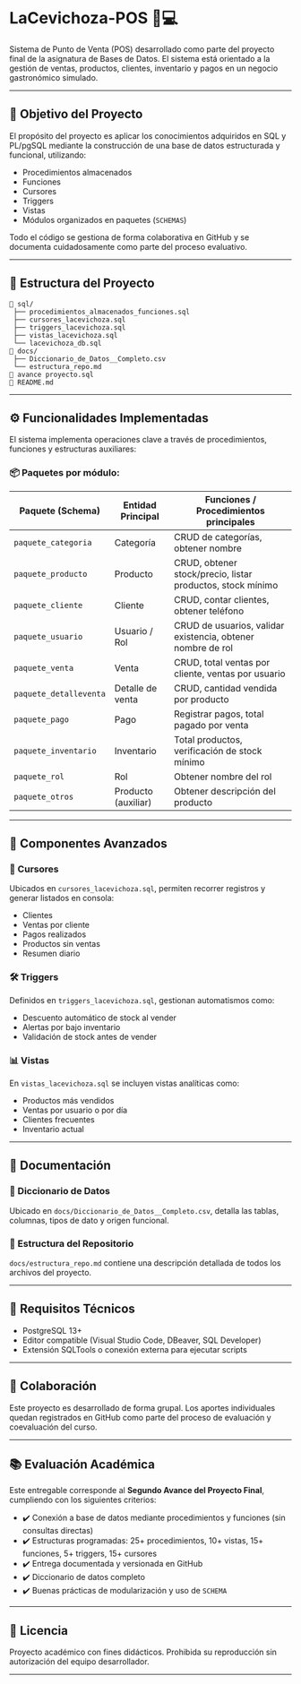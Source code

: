 
# LaCevichoza-POS 🍲💻

Sistema de Punto de Venta (POS) desarrollado como parte del proyecto final de la asignatura de Bases de Datos. El sistema está orientado a la gestión de ventas, productos, clientes, inventario y pagos en un negocio gastronómico simulado.

---

## 📌 Objetivo del Proyecto

El propósito del proyecto es aplicar los conocimientos adquiridos en SQL y PL/pgSQL mediante la construcción de una base de datos estructurada y funcional, utilizando:

- Procedimientos almacenados
- Funciones
- Cursores
- Triggers
- Vistas
- Módulos organizados en paquetes (`SCHEMAS`)

Todo el código se gestiona de forma colaborativa en GitHub y se documenta cuidadosamente como parte del proceso evaluativo.

---

## 🧱 Estructura del Proyecto

```
📁 sql/
 ├── procedimientos_almacenados_funciones.sql
 ├── cursores_lacevichoza.sql
 ├── triggers_lacevichoza.sql
 ├── vistas_lacevichoza.sql
 └── lacevichoza_db.sql
📁 docs/
 ├── Diccionario_de_Datos__Completo.csv
 └── estructura_repo.md
📄 avance proyecto.sql
📄 README.md
```

---

## ⚙️ Funcionalidades Implementadas

El sistema implementa operaciones clave a través de procedimientos, funciones y estructuras auxiliares:

### 📦 Paquetes por módulo:
| Paquete (Schema)        | Entidad Principal  | Funciones / Procedimientos principales                      |
|--------------------------|--------------------|-------------------------------------------------------------|
| `paquete_categoria`      | Categoría           | CRUD de categorías, obtener nombre                         |
| `paquete_producto`       | Producto            | CRUD, obtener stock/precio, listar productos, stock mínimo |
| `paquete_cliente`        | Cliente             | CRUD, contar clientes, obtener teléfono                    |
| `paquete_usuario`        | Usuario / Rol       | CRUD de usuarios, validar existencia, obtener nombre de rol|
| `paquete_venta`          | Venta               | CRUD, total ventas por cliente, ventas por usuario         |
| `paquete_detalleventa`   | Detalle de venta    | CRUD, cantidad vendida por producto                        |
| `paquete_pago`           | Pago                | Registrar pagos, total pagado por venta                    |
| `paquete_inventario`     | Inventario          | Total productos, verificación de stock mínimo              |
| `paquete_rol`            | Rol                 | Obtener nombre del rol                                     |
| `paquete_otros`          | Producto (auxiliar) | Obtener descripción del producto                           |

---

## 🧠 Componentes Avanzados

### 🔁 Cursores

Ubicados en `cursores_lacevichoza.sql`, permiten recorrer registros y generar listados en consola:

- Clientes
- Ventas por cliente
- Pagos realizados
- Productos sin ventas
- Resumen diario

### 🛠 Triggers

Definidos en `triggers_lacevichoza.sql`, gestionan automatismos como:

- Descuento automático de stock al vender
- Alertas por bajo inventario
- Validación de stock antes de vender

### 📊 Vistas

En `vistas_lacevichoza.sql` se incluyen vistas analíticas como:

- Productos más vendidos
- Ventas por usuario o por día
- Clientes frecuentes
- Inventario actual

---

## 🧾 Documentación

### 📌 Diccionario de Datos

Ubicado en `docs/Diccionario_de_Datos__Completo.csv`, detalla las tablas, columnas, tipos de dato y origen funcional.

### 📌 Estructura del Repositorio

`docs/estructura_repo.md` contiene una descripción detallada de todos los archivos del proyecto.

---

## 🔧 Requisitos Técnicos

- PostgreSQL 13+  
- Editor compatible (Visual Studio Code, DBeaver, SQL Developer)
- Extensión SQLTools o conexión externa para ejecutar scripts

---

## 👥 Colaboración

Este proyecto es desarrollado de forma grupal. Los aportes individuales quedan registrados en GitHub como parte del proceso de evaluación y coevaluación del curso.

---

## 📚 Evaluación Académica

Este entregable corresponde al **Segundo Avance del Proyecto Final**, cumpliendo con los siguientes criterios:

- ✔️ Conexión a base de datos mediante procedimientos y funciones (sin consultas directas)
- ✔️ Estructuras programadas: 25+ procedimientos, 10+ vistas, 15+ funciones, 5+ triggers, 15+ cursores
- ✔️ Entrega documentada y versionada en GitHub
- ✔️ Diccionario de datos completo
- ✔️ Buenas prácticas de modularización y uso de `SCHEMA`

---

## 📎 Licencia

Proyecto académico con fines didácticos. Prohibida su reproducción sin autorización del equipo desarrollador.

---
